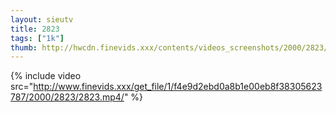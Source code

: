 ```yaml
--- 
layout: sieutv
title: 2823
tags: ["1k"]
thumb: http://hwcdn.finevids.xxx/contents/videos_screenshots/2000/2823/preview.mp4.jpg
---
```

{% include video src="http://www.finevids.xxx/get_file/1/f4e9d2ebd0a8b1e00eb8f38305623787/2000/2823/2823.mp4/" %} 
